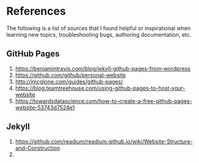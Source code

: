 # References

The following is a list of sources that I found helpful or inspirational when learning new topics, troubleshooting bugs, authoring documentation, etc.

## GitHub Pages
1. https://benjamintravis.com/blog/jekyll-github-pages-from-wordpress
2. https://github.com/github/personal-website
3. http://jmcglone.com/guides/github-pages/
4. https://blog.teamtreehouse.com/using-github-pages-to-host-your-website
5. https://towardsdatascience.com/how-to-create-a-free-github-pages-website-53743d7524e1

## Jekyll
1. https://github.com/readium/readium.github.io/wiki/Website-Structure-and-Construction
1. 